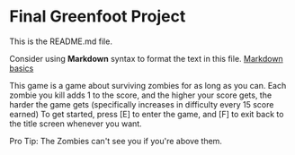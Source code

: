 # Final Greenfoot Project
This is the README.md file.

Consider using **Markdown** syntax to format the text in this file. [Markdown basics](https://www.markdownguide.org/getting-started/)

This game is a game about surviving zombies for as long as you can. Each zombie you kill adds 1 to the score, and the higher your score gets, the harder the game gets (specifically increases in difficulty every 15 score earned)
To get started, press [E] to enter the game, and [F] to exit back to the title screen whenever you want.

Pro Tip: The Zombies can't see you if you're above them.

